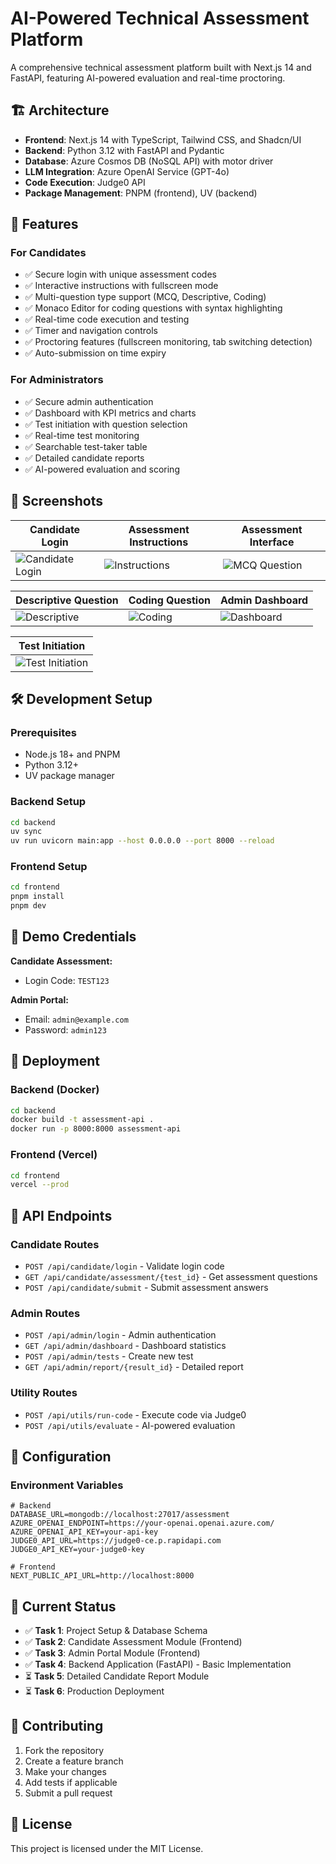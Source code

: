 # AI-Powered Technical Assessment Platform

A comprehensive technical assessment platform built with Next.js 14 and FastAPI, featuring AI-powered evaluation and real-time proctoring.

## 🏗️ Architecture

- **Frontend**: Next.js 14 with TypeScript, Tailwind CSS, and Shadcn/UI
- **Backend**: Python 3.12 with FastAPI and Pydantic
- **Database**: Azure Cosmos DB (NoSQL API) with motor driver
- **LLM Integration**: Azure OpenAI Service (GPT-4o)
- **Code Execution**: Judge0 API
- **Package Management**: PNPM (frontend), UV (backend)

## 🚀 Features

### For Candidates
- ✅ Secure login with unique assessment codes
- ✅ Interactive instructions with fullscreen mode
- ✅ Multi-question type support (MCQ, Descriptive, Coding)
- ✅ Monaco Editor for coding questions with syntax highlighting
- ✅ Real-time code execution and testing
- ✅ Timer and navigation controls
- ✅ Proctoring features (fullscreen monitoring, tab switching detection)
- ✅ Auto-submission on time expiry

### For Administrators
- ✅ Secure admin authentication
- ✅ Dashboard with KPI metrics and charts
- ✅ Test initiation with question selection
- ✅ Real-time test monitoring
- ✅ Searchable test-taker table
- ✅ Detailed candidate reports
- ✅ AI-powered evaluation and scoring

## 📸 Screenshots

| Candidate Login | Assessment Instructions | Assessment Interface |
|----------------|------------------------|---------------------|
| ![Candidate Login](https://github.com/user-attachments/assets/7ba13b85-dd50-4d09-8059-9fdcbee79ee2) | ![Instructions](https://github.com/user-attachments/assets/c5424573-1a9b-49e6-8092-214f655c1a02) | ![MCQ Question](https://github.com/user-attachments/assets/9bb77899-e48b-4c2c-99dd-bd632649e82e) |

| Descriptive Question | Coding Question | Admin Dashboard |
|---------------------|-----------------|-----------------|
| ![Descriptive](https://github.com/user-attachments/assets/9250ce9b-7101-4003-9470-fdb317d2efdf) | ![Coding](https://github.com/user-attachments/assets/1d80f6a5-ab25-4134-a014-dfb75230ce55) | ![Dashboard](https://github.com/user-attachments/assets/admin-dashboard.png) |

| Test Initiation |
|----------------|
| ![Test Initiation](https://github.com/user-attachments/assets/admin-initiate-test.png) |

## 🛠️ Development Setup

### Prerequisites
- Node.js 18+ and PNPM
- Python 3.12+
- UV package manager

### Backend Setup
```bash
cd backend
uv sync
uv run uvicorn main:app --host 0.0.0.0 --port 8000 --reload
```

### Frontend Setup
```bash
cd frontend
pnpm install
pnpm dev
```

## 🧪 Demo Credentials

**Candidate Assessment:**
- Login Code: `TEST123`

**Admin Portal:**
- Email: `admin@example.com`
- Password: `admin123`

## 🚀 Deployment

### Backend (Docker)
```bash
cd backend
docker build -t assessment-api .
docker run -p 8000:8000 assessment-api
```

### Frontend (Vercel)
```bash
cd frontend
vercel --prod
```

## 📝 API Endpoints

### Candidate Routes
- `POST /api/candidate/login` - Validate login code
- `GET /api/candidate/assessment/{test_id}` - Get assessment questions
- `POST /api/candidate/submit` - Submit assessment answers

### Admin Routes
- `POST /api/admin/login` - Admin authentication
- `GET /api/admin/dashboard` - Dashboard statistics
- `POST /api/admin/tests` - Create new test
- `GET /api/admin/report/{result_id}` - Detailed report

### Utility Routes
- `POST /api/utils/run-code` - Execute code via Judge0
- `POST /api/utils/evaluate` - AI-powered evaluation

## 🔧 Configuration

### Environment Variables
```env
# Backend
DATABASE_URL=mongodb://localhost:27017/assessment
AZURE_OPENAI_ENDPOINT=https://your-openai.openai.azure.com/
AZURE_OPENAI_API_KEY=your-api-key
JUDGE0_API_URL=https://judge0-ce.p.rapidapi.com
JUDGE0_API_KEY=your-judge0-key

# Frontend
NEXT_PUBLIC_API_URL=http://localhost:8000
```

## 🎯 Current Status

- ✅ **Task 1**: Project Setup & Database Schema
- ✅ **Task 2**: Candidate Assessment Module (Frontend)
- ✅ **Task 3**: Admin Portal Module (Frontend)
- ✅ **Task 4**: Backend Application (FastAPI) - Basic Implementation
- ⏳ **Task 5**: Detailed Candidate Report Module
- ⏳ **Task 6**: Production Deployment

## 🤝 Contributing

1. Fork the repository
2. Create a feature branch
3. Make your changes
4. Add tests if applicable
5. Submit a pull request

## 📄 License

This project is licensed under the MIT License.